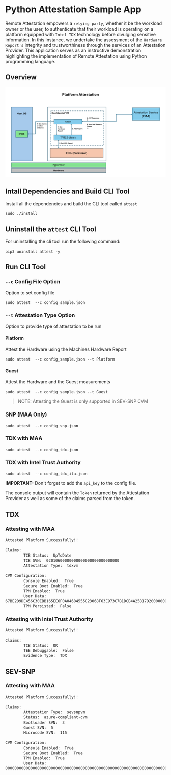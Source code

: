 # Python Attestation Sample App
Remote Attestation empowers a `relying party`, whether it be the workload owner or the user, to authenticate that their workload is operating on a platform equipped with `Intel TDX` technology before divulging sensitive information. In this instance, we undertake the assessment of the `Hardware Report's` integrity and trustworthiness through the services of an Attestation Provider. This application serves as an instructive demonstration highlighting the implementation of Remote Attestation using Python programming language.

## Overview

![Attestation](img/attest.png)

## Intall Dependencies and Build CLI Tool
Install all the dependencies and build the CLI tool called `attest`
```
sudo ./install
```

## Uninstall the `attest` CLI Tool
For uninstalling the cli tool run the following command:
```
pip3 uninstall attest -y
```

## Run CLI Tool

### `--c` Config File Option
Option to set config file
```
sudo attest  --c config_sample.json
```

### `--t` Attestation Type Option
Option to provide type of attestation to be run

#### Platform
Attest the Hardware using the Machines Hardware Report
```
sudo attest  --c config_sample.json --t Platform
```

#### Guest
Attest the Hardware and the Guest measurements
```
sudo attest  --c config_sample.json --t Guest
```
> NOTE: Attesting the Guest is only supported in SEV-SNP CVM

### SNP (MAA Only)
```
sudo attest  --c config_snp.json
```

### TDX with MAA
```
sudo attest  --c config_tdx.json
```

### TDX with Intel Trust Authority
```
sudo attest  --c config_tdx_ita.json
```
**IMPORTANT:** Don't forget to add the `api_key` to the config file.


The console output will contain the `Token` returned by the Attestation Provider as well as some of the claims parsed from the token.

## TDX 
### Attesting with MAA
```
Attested Platform Successfully!!

Claims:
        TCB Status:  UpToDate
        TCB SVN:  02010600000000000000000000000000
        Attestation Type:  tdxvm

CVM Configuration:
        Console Enabled:  True
        Secure Boot Enabled:  True
        TPM Enabled:  True
        User Data:  67BE2D9DE456C30EBB165EE6F0A04684555C23068F63E973C7B1DCB4A25817D20000000000000000000000000000000000000000000000000000000000000000
        TPM Persisted:  False
```

### Attesting with Intel Trust Authority
```
Attested Platform Successfully!!

Claims:
        TCB Status:  OK
        TEE Debuggable:  False
        Evidence Type:  TDX
```

## SEV-SNP
### Attesting with MAA
```
Attested Platform Successfully!!

Claims:
        Attestation Type:  sevsnpvm
        Status:  azure-compliant-cvm
        Bootloader SVN:  3
        Guest SVN:  5
        Microcode SVN:  115

CVM Configuration:
        Console Enabled:  True
        Secure Boot Enabled:  True
        TPM Enabled:  True
        User Data:  00000000000000000000000000000000000000000000000000000000000000000000000000000000000000000000000000000000000000000000000000000000
```